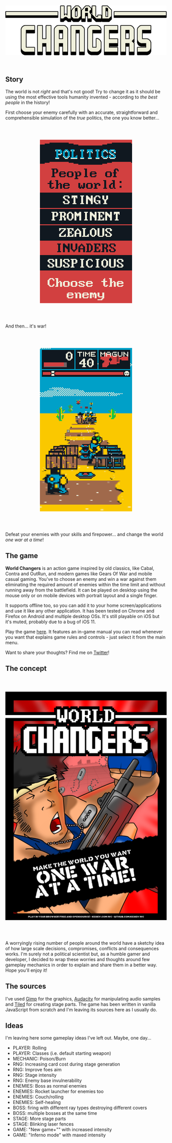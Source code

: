 <div align="center" style="margin:60px 0">
    <p><img src="sources/markdown/logo.png"></p>
</div>

## Story

The world is not *right* and that's not good! Try to change it as it should be using the most effective tools humanity invented - according to *the best people* in the history!

First choose your enemy carefully with an accurate, straightforward and comprehensible simulation of the *true* politics, the one you know better...

<div align="center" style="margin:60px 0">
    <p><img src="sources/markdown/screenshot-politics.png"></p>
</div>

And then... it's war!

<div align="center" style="margin:60px 0">
    <p><img src="sources/markdown/screenshot-war.png"></p>
</div>

Defeat your enemies with your skills and firepower... and change the world *one war at a time*!

## The game

**World Changers** is an action game inspired by old classics, like Cabal, Contra and OutRun, and modern games like Gears Of War and mobile casual gaming. You've to choose an enemy and win a war against them eliminating the required amount of enemies within the time limit and without running away from the battlefield. It can be played on desktop using the mouse only or on mobile devices with portrait layout and a single finger.

It supports offline too, so you can add it to your home screen/applications and use it like any other application. It has been tested on Chrome and Firefox on Android and multiple desktop OSs. It's still playable on iOS but it's muted, probably due to a bug of iOS 11.

Play the game [here](https://kesiev.com/wc). It features an in-game manual you can read whenever you want that explains game rules and controls - just select it from the main menu.

Want to share your thoughts? Find me on [Twitter](https://twitter.com/KesieV)!

## The concept

<div align="center" style="margin:60px 0">
    <p><img src="sources/markdown/flyer.png"></p>
</div>

A worryingly rising number of people around the world have a sketchy idea of how large scale decisions, compromises, conflicts and consequences works. I'm surely not a political scientist but, as a humble gamer and developer, I decided to wrap these worries and thoughts around few gameplay mechanics in order to explain and share them in a better way. Hope you'll enjoy it!

## The sources

I've used [Gimp](https://www.gimp.org/) for the graphics, [Audacity](https://www.audacityteam.org/) for manipulating audio samples and [Tiled](https://www.mapeditor.org/) for creating stage parts. The game has been written in vanilla JavaScript from scratch and I'm leaving its sources here as I usually do.

## Ideas

I'm leaving here some gameplay ideas I've left out. Maybe, one day...

  * PLAYER: Rolling
  * PLAYER: Classes (i.e. default starting weapon)
  * MECHANIC: Poison/Burn
  * RNG: Increasing card cost during stage generation
  * RNG: Improve foes aim
  * RNG: Stage intensity
  * RNG: Enemy base invulnerability
  * ENEMIES: Boss as normal enemies
  * ENEMIES: Rocket launcher for enemies too
  * ENEMIES: Couch/rolling
  * ENEMIES: Self-healing
  * BOSS: firing with different ray types destroying different covers
  * BOSS: multiple bosses at the same time
  * STAGE: More stage parts
  * STAGE: Blinking laser fences
  * GAME: "New game+"" with increased intensity
  * GAME: "Inferno mode" with maxed intensity
